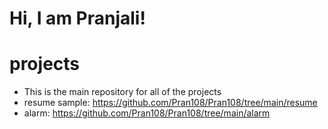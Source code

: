# Hi, I am Pranjali!
# projects
- This is the main repository for all of the projects
- resume sample: https://github.com/Pran108/Pran108/tree/main/resume
- alarm: https://github.com/Pran108/Pran108/tree/main/alarm

